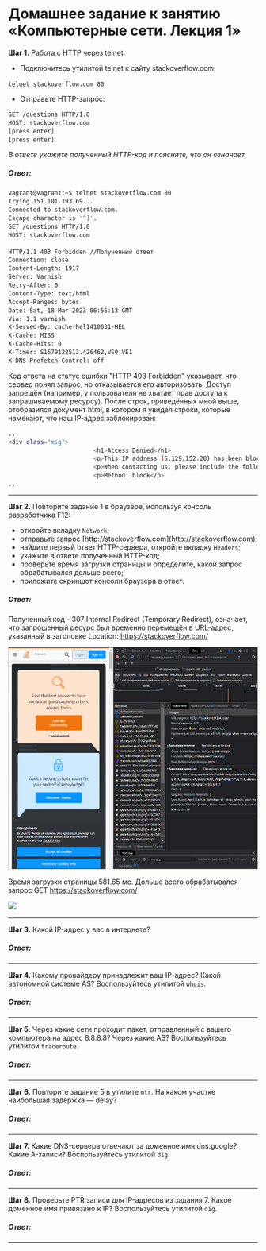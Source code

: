 # Домашнее задание к занятию «Компьютерные сети. Лекция 1»

**Шаг 1.** Работа c HTTP через telnet.

- Подключитесь утилитой telnet к сайту stackoverflow.com:

`telnet stackoverflow.com 80`
 
- Отправьте HTTP-запрос:

```bash
GET /questions HTTP/1.0
HOST: stackoverflow.com
[press enter]
[press enter]
```
*В ответе укажите полученный HTTP-код и поясните, что он означает.*

##### Ответ:

```bash
vagrant@vagrant:~$ telnet stackoverflow.com 80
Trying 151.101.193.69...
Connected to stackoverflow.com.
Escape character is '^]'.
GET /questions HTTP/1.0
HOST: stackoverflow.com

HTTP/1.1 403 Forbidden //Полученный ответ
Connection: close
Content-Length: 1917
Server: Varnish
Retry-After: 0
Content-Type: text/html
Accept-Ranges: bytes
Date: Sat, 18 Mar 2023 06:55:13 GMT
Via: 1.1 varnish
X-Served-By: cache-hel1410031-HEL
X-Cache: MISS
X-Cache-Hits: 0
X-Timer: S1679122513.426462,VS0,VE1
X-DNS-Prefetch-Control: off
```
Код ответа на статус ошибки "HTTP 403 Forbidden" указывает, что сервер понял запрос, но отказывается его авторизовать. Доступ запрещён (например, у пользователя не хватает прав доступа к запрашиваемому ресурсу). После строк, приведённых мной выше, отобразился документ html, в котором я увидел строки, которые намекают, что наш IP-адрес заблокирован:

```bash
...
<div class="msg">
                        <h1>Access Denied</h1>
                        <p>This IP address (5.129.152.28) has been blocked from access to our services. If you believe this to be in error, please contact us at <a href="mailto:team@stackexchange.com?Subject=Blocked%205.129.152.28%20(Request%20ID%3A%202745700695-HEL)">team@stackexchange.com</a>.</p>
                        <p>When contacting us, please include the following information in the email:</p>
                        <p>Method: block</p>
...
```

---

**Шаг 2.** Повторите задание 1 в браузере, используя консоль разработчика F12:

 - откройте вкладку `Network`;
 - отправьте запрос [http://stackoverflow.com](http://stackoverflow.com);
 - найдите первый ответ HTTP-сервера, откройте вкладку `Headers`;
 - укажите в ответе полученный HTTP-код;
 - проверьте время загрузки страницы и определите, какой запрос обрабатывался дольше всего;
 - приложите скриншот консоли браузера в ответ.
 
 ##### Ответ:
 
 Полученный код - 307 Internal Redirect (Temporary Redirect), означает, что запрошенный ресурс был временно перемещён в URL-адрес, указанный в заголовке Location: https://stackoverflow.com/
 
 ![](images/2_1.PNG)
 
 Время загрузки страницы 581.65 мс. Дольше всего обрабатывался запрос GET https://stackoverflow.com/ 
 
 ![](images/2_.PNG)
 
 ---

**Шаг 3.** Какой IP-адрес у вас в интернете?

##### Ответ:

---

**Шаг 4.** Какому провайдеру принадлежит ваш IP-адрес? Какой автономной системе AS? Воспользуйтесь утилитой `whois`.

##### Ответ:

---

**Шаг 5.** Через какие сети проходит пакет, отправленный с вашего компьютера на адрес 8.8.8.8? Через какие AS? Воспользуйтесь утилитой `traceroute`.

##### Ответ:

---

**Шаг 6.** Повторите задание 5 в утилите `mtr`. На каком участке наибольшая задержка — delay?

##### Ответ:

---

**Шаг 7.** Какие DNS-сервера отвечают за доменное имя dns.google? Какие A-записи? Воспользуйтесь утилитой `dig`.

##### Ответ:

---

**Шаг 8.** Проверьте PTR записи для IP-адресов из задания 7. Какое доменное имя привязано к IP? Воспользуйтесь утилитой `dig`.

##### Ответ:

---
